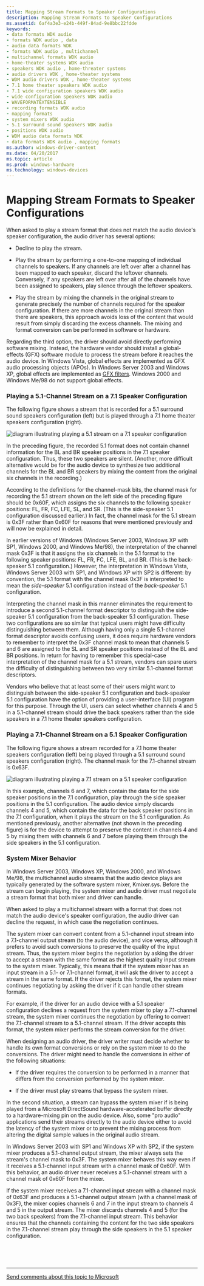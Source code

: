 ```yaml
---
title: Mapping Stream Formats to Speaker Configurations
description: Mapping Stream Formats to Speaker Configurations
ms.assetid: 6af4a3e3-e24b-449f-84ad-9e8bbc22fdde
keywords:
- data formats WDK audio
- formats WDK audio , data
- audio data formats WDK
- formats WDK audio , multichannel
- multichannel formats WDK audio
- home-theater systems WDK audio
- speakers WDK audio , home-threater systems
- audio drivers WDK , home-theater systems
- WDM audio drivers WDK , home-theater systems
- 7.1 home theater speakers WDK audio
- 7.1 wide configuration speakers WDK audio
- wide configuration speakers WDK audio
- WAVEFORMATEXTENSIBLE
- recording formats WDK audio
- mapping formats
- system mixers WDK audio
- 5.1 surround sound speakers WDK audio
- positions WDK audio
- WDM audio data formats WDK
- data formats WDK audio , mapping formats
ms.author: windows-driver-content
ms.date: 04/20/2017
ms.topic: article
ms.prod: windows-hardware
ms.technology: windows-devices
---
```


# Mapping Stream Formats to Speaker Configurations


When asked to play a stream format that does not match the audio device's speaker configuration, the audio driver has several options:

-   Decline to play the stream.

-   Play the stream by performing a one-to-one mapping of individual channels to speakers. If any channels are left over after a channel has been mapped to each speaker, discard the leftover channels. Conversely, if any speakers are left over after all of the channels have been assigned to speakers, play silence through the leftover speakers.

-   Play the stream by mixing the channels in the original stream to generate precisely the number of channels required for the speaker configuration. If there are more channels in the original stream than there are speakers, this approach avoids loss of the content that would result from simply discarding the excess channels. The mixing and format conversion can be performed in software or hardware.

Regarding the third option, the driver should avoid directly performing software mixing. Instead, the hardware vendor should install a global-effects (GFX) software module to process the stream before it reaches the audio device. In Windows Vista, global effects are implemented as GFX audio processing objects (APOs). In Windows Server 2003 and Windows XP, global effects are implemented as [GFX filters](gfx-filters.md). Windows 2000 and Windows Me/98 do not support global effects.

### <span id="playing_a_5_1_channel_stream_on_a_7_1_speaker_configuration"></span><span id="PLAYING_A_5_1_CHANNEL_STREAM_ON_A_7_1_SPEAKER_CONFIGURATION"></span>Playing a 5.1-Channel Stream on a 7.1 Speaker Configuration

The following figure shows a stream that is recorded for a 5.1 surround sound speakers configuration (left) but is played through a 7.1 home theater speakers configuration (right).

![diagram illustrating playing a 5.1 stream on a 7.1 speaker configuration](images/spkrcfg5.png)

In the preceding figure, the recorded 5.1 format does not contain channel information for the BL and BR speaker positions in the 7.1 speaker configuration. Thus, these two speakers are silent. (Another, more difficult alternative would be for the audio device to synthesize two additional channels for the BL and BR speakers by mixing the content from the original six channels in the recording.)

According to the definitions for the channel-mask bits, the channel mask for recording the 5.1 stream shown on the left side of the preceding figure should be 0x60F, which assigns the six channels to the following speaker positions: FL, FR, FC, LFE, SL, and SR. (This is the side-speaker 5.1 configuration discussed earlier.) In fact, the channel mask for the 5.1 stream is 0x3F rather than 0x60F for reasons that were mentioned previously and will now be explained in detail.

In earlier versions of Windows (Windows Server 2003, Windows XP with SP1, Windows 2000, and Windows Me/98), the interpretation of the channel mask 0x3F is that it assigns the six channels in the 5.1 format to the following speaker positions: FL, FR, FC, LFE, BL, and BR. (This is the back-speaker 5.1 configuration.) However, the interpretation in Windows Vista, Windows Server 2003 with SP1, and Windows XP with SP2 is different: by convention, the 5.1 format with the channel mask 0x3F is interpreted to mean the *side-speaker* 5.1 configuration instead of the *back-speaker* 5.1 configuration.

Interpreting the channel mask in this manner eliminates the requirement to introduce a second 5.1-channel format descriptor to distinguish the side-speaker 5.1 configuration from the back-speaker 5.1 configuration. These two configurations are so similar that typical users might have difficulty distinguishing between them. Although having only a single 5.1-channel format descriptor avoids confusing users, it does require hardware vendors to remember to interpret the 0x3F channel mask to mean that channels 5 and 6 are assigned to the SL and SR speaker positions instead of the BL and BR positions. In return for having to remember this special-case interpretation of the channel mask for a 5.1 stream, vendors can spare users the difficulty of distinguishing between two very similar 5.1-channel format descriptors.

Vendors who believe that at least some of their users might want to distinguish between the side-speaker 5.1 configuration and back-speaker 5.1 configuration have the option of providing a user-interface (UI) program for this purpose. Through the UI, users can select whether channels 4 and 5 in a 5.1-channel stream should drive the back speakers rather than the side speakers in a 7.1 home theater speakers configuration.

### <span id="playing_a_7_1_channel_stream_on_a_5_1_speaker_configuration"></span><span id="PLAYING_A_7_1_CHANNEL_STREAM_ON_A_5_1_SPEAKER_CONFIGURATION"></span>Playing a 7.1-Channel Stream on a 5.1 Speaker Configuration

The following figure shows a stream recorded for a 7.1 home theater speakers configuration (left) being played through a 5.1 surround sound speakers configuration (right). The channel mask for the 7.1-channel stream is 0x63F.

![diagram illustrating playing a 7.1 stream on a 5.1 speaker configuration](images/spkrcfg6.png)

In this example, channels 6 and 7, which contain the data for the side speaker positions in the 7.1 configuration, play through the side speaker positions in the 5.1 configuration. The audio device simply discards channels 4 and 5, which contain the data for the back speaker positions in the 7.1 configuration, when it plays the stream on the 5.1 configuration. As mentioned previously, another alternative (not shown in the preceding figure) is for the device to attempt to preserve the content in channels 4 and 5 by mixing them with channels 6 and 7 before playing them through the side speakers in the 5.1 configuration.

### <span id="system_mixer_behavior"></span><span id="SYSTEM_MIXER_BEHAVIOR"></span>System Mixer Behavior

In Windows Server 2003, Windows XP, Windows 2000, and Windows Me/98, the multichannel audio streams that the audio device plays are typically generated by the software system mixer, Kmixer.sys. Before the stream can begin playing, the system mixer and audio driver must negotiate a stream format that both mixer and driver can handle.

When asked to play a multichannel stream with a format that does not match the audio device's speaker configuration, the audio driver can decline the request, in which case the negotiation continues.

The system mixer can convert content from a 5.1-channel input stream into a 7.1-channel output stream (to the audio device), and vice versa, although it prefers to avoid such conversions to preserve the quality of the input stream. Thus, the system mixer begins the negotiation by asking the driver to accept a stream with the same format as the highest quality input stream to the system mixer. Typically, this means that if the system mixer has an input stream in a 5.1- or 7.1-channel format, it will ask the driver to accept a stream in the same format. If the driver rejects this format, the system mixer continues negotiating by asking the driver if it can handle other stream formats.

For example, if the driver for an audio device with a 5.1 speaker configuration declines a request from the system mixer to play a 7.1-channel stream, the system mixer continues the negotiation by offering to convert the 7.1-channel stream to a 5.1-channel stream. If the driver accepts this format, the system mixer performs the stream conversion for the driver.

When designing an audio driver, the driver writer must decide whether to handle its own format conversions or rely on the system mixer to do the conversions. The driver might need to handle the conversions in either of the following situations:

-   If the driver requires the conversion to be performed in a manner that differs from the conversion performed by the system mixer.

-   If the driver must play streams that bypass the system mixer.

In the second situation, a stream can bypass the system mixer if is being played from a Microsoft DirectSound hardware-accelerated buffer directly to a hardware-mixing pin on the audio device. Also, some "pro audio" applications send their streams directly to the audio device either to avoid the latency of the system mixer or to prevent the mixing process from altering the digital sample values in the original audio stream.

In Windows Server 2003 with SP1 and Windows XP with SP2, if the system mixer produces a 5.1-channel output stream, the mixer always sets the stream's channel mask to 0x3F. The system mixer behaves this way even if it receives a 5.1-channel input stream with a channel mask of 0x60F. With this behavior, an audio driver never receives a 5.1-channel stream with a channel mask of 0x60F from the mixer.

If the system mixer receives a 7.1-channel input stream with a channel mask of 0x63F and produces a 5.1-channel output stream (with a channel mask of 0x3F), the mixer copies channels 6 and 7 in the input stream to channels 4 and 5 in the output stream. The mixer discards channels 4 and 5 (for the two back speakers) from the 7.1-channel input stream. This behavior ensures that the channels containing the content for the two side speakers in the 7.1-channel stream play through the side speakers in the 5.1 speaker configuration.

 

 


--------------------
[Send comments about this topic to Microsoft](mailto:wsddocfb@microsoft.com?subject=Documentation%20feedback%20[audio\audio]:%20Mapping%20Stream%20Formats%20to%20Speaker%20Configurations%20%20RELEASE:%20%287/18/2016%29&body=%0A%0APRIVACY%20STATEMENT%0A%0AWe%20use%20your%20feedback%20to%20improve%20the%20documentation.%20We%20don't%20use%20your%20email%20address%20for%20any%20other%20purpose,%20and%20we'll%20remove%20your%20email%20address%20from%20our%20system%20after%20the%20issue%20that%20you're%20reporting%20is%20fixed.%20While%20we're%20working%20to%20fix%20this%20issue,%20we%20might%20send%20you%20an%20email%20message%20to%20ask%20for%20more%20info.%20Later,%20we%20might%20also%20send%20you%20an%20email%20message%20to%20let%20you%20know%20that%20we've%20addressed%20your%20feedback.%0A%0AFor%20more%20info%20about%20Microsoft's%20privacy%20policy,%20see%20http://privacy.microsoft.com/default.aspx. "Send comments about this topic to Microsoft")


